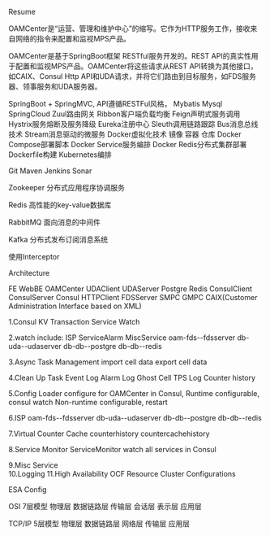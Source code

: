 Resume

OAMCenter是“运营、管理和维护中心”的缩写。它作为HTTP服务工作，接收来自网络的指令来配置和监视MPS产品。

OAMCenter是基于SpringBoot框架 RESTful服务开发的。REST API的真实性用于配置和监视MPS产品。OAMCenter将这些请求从REST API转换为其他接口，如CAIX、Consul Http API和UDA请求，并将它们路由到目标服务，如FDS服务器、领事服务和UDA服务器。

SpringBoot + SpringMVC, API遵循RESTFul风格，
Mybatis
Mysql
SpringCloud
	Zuul路由网关
	Ribbon客户端负载均衡
	Feign声明式服务调用
	Hystrix服务熔断及服务降级
	Eureka注册中心
	Sleuth调用链路跟踪
	Bus消息总线技术
	Stream消息驱动的微服务
Docker虚拟化技术
	镜像
	容器
	仓库
	Docker Compose部署脚本
	Docker Service服务编排
	Docker Redis分布式集群部署
	Dockerfile构建
	Kubernetes编排

Git Maven Jenkins Sonar

Zookeeper 分布式应用程序协调服务

Redis 高性能的key-value数据库

RabbitMQ 面向消息的中间件

Kafka	分布式发布订阅消息系统

使用Interceptor

Architecture

FE
	WebBE
		OAMCenter 
			UDAClient 		UDAServer		Postgre Redis
			ConsulClient 	ConsulServer	Consul
			HTTPClient		FDSServer		SMPC GMPC 
			CAIX(Customer Administration Interface based on XML)

1.Consul
	KV
	Transaction
	Service
	Watch

2.watch
	include: ISP ServiceAlarm MiscService
	oam-fds--fdsserver
	db-uda--udaserver
	db-db--postgre
	db-db--redis
	
3.Async Task Management
	import cell data
	export cell data

4.Clean Up Task
	Event Log
	Alarm Log
	Ghost Cell
	TPS Log
	Counter history

5.Config Loader
	configure for OAMCenter in Consul, 
	Runtime configurable, consul watch
	Non-runtime configurable, restart
	
6.ISP
	oam-fds--fdsserver
	db-uda--udaserver
	db-db--postgre
	db-db--redis
	
7.Virtual Counter Cache
	counterhistory
	countercachehistory
	
8.Service Monitor
	ServiceMonitor watch all services in Consul
	
9.Misc Service	
10.Logging
11.High Availability
	OCF Resource
	Cluster Configurations

ESA Config

OSI 7层模型
物理层
数据链路层
传输层
会话层
表示层
应用层

TCP/IP 5层模型
物理层
数据链路层
网络层
传输层
应用层




















